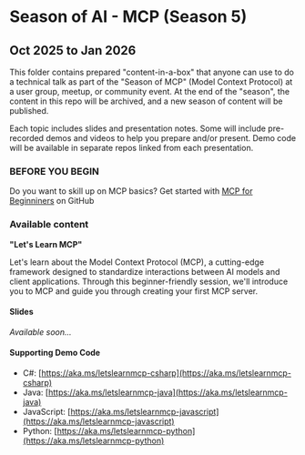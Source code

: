 # Season of AI - MCP (Season 5)

## Oct 2025 to Jan 2026

This folder contains prepared "content-in-a-box" that anyone can use to do a technical talk as part of the "Season of MCP" (Model Context Protocol) at a user group, meetup, or community event. At the end of the "season", the content in this repo will be archived, and a new season of content will be published.

Each topic includes slides and presentation notes. Some will include pre-recorded demos and videos to help you prepare and/or present. Demo code will be available in separate repos linked from each presentation.

### BEFORE YOU BEGIN

Do you want to skill up on MCP basics? Get started with [MCP for Beginniners](https://aka.ms/mcp-for-beginners) on GitHub

### Available content

**"Let's Learn MCP"**

Let's learn about the Model Context Protocol (MCP), a cutting-edge framework designed to standardize interactions between AI models and client applications. Through this beginner-friendly session, we'll introduce you to MCP and guide you through creating your first MCP server.

#### Slides
*Available soon...*

#### Supporting Demo Code
- C#: [https://aka.ms/letslearnmcp-csharp](https://aka.ms/letslearnmcp-csharp)
- Java: [https://aka.ms/letslearnmcp-java](https://aka.ms/letslearnmcp-java)
- JavaScript: [https://aka.ms/letslearnmcp-javascript](https://aka.ms/letslearnmcp-javascript)
- Python: [https://aka.ms/letslearnmcp-python](https://aka.ms/letslearnmcp-python)


<!--### QR Code/Attendee Survey

Whether you use the content provided here directly or adapt to make it your own, please include the provided "Season of AI" QR code slide at the end of your talk. The code links to an attendee survey that helps us better understand how this content is being used so we can keep making more of it in the future!

QR code is available in three formats:

1. [QR code image](SeasonOfAI-AttendeeSurvey-QR.png) (add to your own slide)
2. [Image of QR code slide](SeasonOfAI-AttendeeSurveyQR-Slide.png) (just paste in to your deck)
3. [QR code slide](SeasonOfAI-AttendeeSurveyQR-Slide.pptx) (add to your PowerPoint)-->
